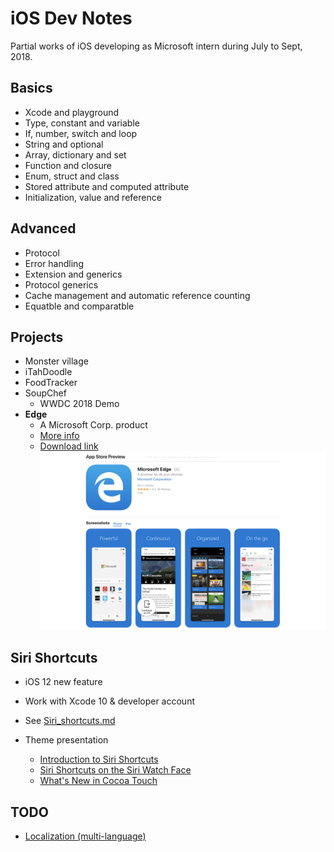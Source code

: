 # iOS Dev Notes

Partial works of iOS developing as Microsoft intern during July to Sept, 2018.

## Basics
* Xcode and playground
* Type, constant and variable
* If, number, switch and loop
* String and optional
* Array, dictionary and set
* Function and closure
* Enum, struct and class
* Stored attribute and computed attribute
* Initialization, value and reference 

## Advanced
* Protocol
* Error handling
* Extension and generics
* Protocol generics
* Cache management and automatic reference counting
* Equatble and  comparatble

## Projects
* Monster village
* iTahDoodle
* FoodTracker
* SoupChef
  * WWDC 2018 Demo
* **Edge** 
  * A Microsoft Corp. product
  * [More info](https://www.microsoft.com/en-us/windows/microsoft-edge-mobile)
  * [Download link](https://itunes.apple.com/us/app/microsoft-edge/id1288723196?mt=8)
  ![edge](/Images/edge.png)


## Siri Shortcuts
* iOS 12 new feature

* Work with Xcode 10 & developer account

* See [Siri_shortcuts.md](https://github.com/lifesaver0129/iOS-Dev-Notes/blob/master/Siri_shortcuts.md)

* Theme presentation

  * [Introduction to Siri Shortcuts](https://developer.apple.com/videos/play/wwdc2018/211)
  * [Siri Shortcuts on the Siri Watch Face](https://developer.apple.com/videos/play/wwdc2018/217)
  * [What's New in Cocoa Touch](https://developer.apple.com/videos/play/wwdc2018/202)

   

## TODO

* [Localization (multi-language)](https://developer.apple.com/videos/play/wwdc2018/404/)